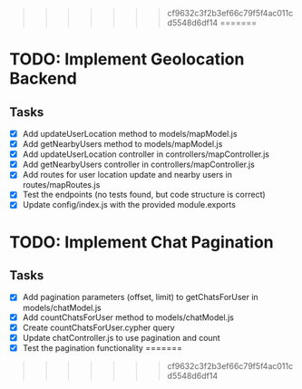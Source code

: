 >>>>>>> cf9632c3f2b3ef66c79f5f4ac011cd5548d6df14
=======
# TODO: Implement Geolocation Backend

## Tasks
- [x] Add updateUserLocation method to models/mapModel.js
- [x] Add getNearbyUsers method to models/mapModel.js
- [x] Add updateUserLocation controller in controllers/mapController.js
- [x] Add getNearbyUsers controller in controllers/mapController.js
- [x] Add routes for user location update and nearby users in routes/mapRoutes.js
- [x] Test the endpoints (no tests found, but code structure is correct)
- [x] Update config/index.js with the provided module.exports

# TODO: Implement Chat Pagination

## Tasks
- [x] Add pagination parameters (offset, limit) to getChatsForUser in models/chatModel.js
- [x] Add countChatsForUser method to models/chatModel.js
- [x] Create countChatsForUser.cypher query
- [x] Update chatController.js to use pagination and count
- [x] Test the pagination functionality
=======
>>>>>>> cf9632c3f2b3ef66c79f5f4ac011cd5548d6df14
